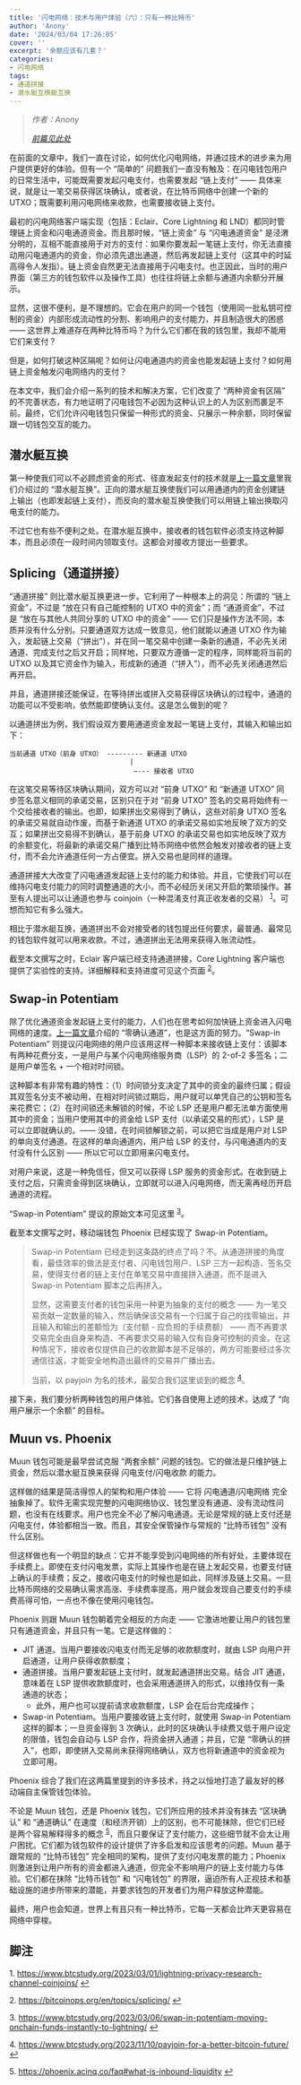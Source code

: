 ```yaml
---
title: '闪电网络：技术与用户体验（六）：只有一种比特币'
author: 'Anony'
date: '2024/03/04 17:26:05'
cover: ''
excerpt: '余额应该有几套？'
categories:
- 闪电网络
tags:
- 通道拼接
- 潜水艇互换艇互换
---
```



> *作者：Anony*
> 
> *[前篇见此处](https://www.btcstudy.org/2024/03/01/lightning-network-technology-improvement-and-users-experience-part-5/)*

在前面的文章中，我们一直在讨论，如何优化闪电网络，并通过技术的进步来为用户提供更好的体验。但有一个 “简单的” 问题我们一直没有触及：在闪电钱包用户的日常生活中，可能既需要发起闪电支付，也需要发起 “链上支付” —— 具体来说，就是让一笔交易获得区块确认，或者说，在比特币网络中创建一个新的 UTXO；既需要利用闪电网络来收款，也需要接收链上支付。

最初的闪电网络客户端实现（包括：Eclair、Core Lightning 和 LND）都同时管理链上资金和闪电通道资金。而且那时候，“链上资金” 与 “闪电通道资金” 是泾渭分明的，互相不能直接用于对方的支付：如果你要发起一笔链上支付，你无法直接动用闪电通道内的资金，你必须先退出通道，然后再发起链上支付（这其中的时延高得令人发指）。链上资金自然更无法直接用于闪电支付。也正因此，当时的用户界面（第三方的钱包软件以及操作工具）也往往将链上余额与通道内余额分开展示。

显然，这很不便利，是不理想的。它会在用户的同一个钱包（使用同一批私钥可控制的资金）内部形成流动性的分割、影响用户的支付能力，并且制造很大的困惑 —— 这世界上难道存在两种比特币吗？为什么它们都在我的钱包里，我却不能用它们来支付？

但是，如何打破这种区隔呢？如何让闪电通道内的资金也能发起链上支付？如何用链上资金触发闪电网络内的支付？

在本文中，我们会介绍一系列的技术和解决方案，它们改变了 “两种资金有区隔” 的不完善状态，有力地证明了闪电钱包不必因为这种认识上的人为区别而裹足不前。最终，它们允许闪电钱包只保留一种形式的资金、只展示一种余额，同时保留跟一切钱包交互的能力。

## 潜水艇互换

第一种使我们可以不必顾虑资金的形式、径直发起支付的技术就是[上一篇文章](https://www.btcstudy.org/2024/03/01/lightning-network-technology-improvement-and-users-experience-part-5/)里我们介绍过的 “潜水艇互换”。正向的潜水艇互换使我们可以用通道内的资金创建链上输出（也即发起链上支付），而反向的潜水艇互换使我们可以用链上输出换取闪电支付的能力。

不过它也有些不便利之处。在潜水艇互换中，接收者的钱包软件必须支持这种脚本，而且必须在一段时间内领取支付。这都会对接收方提出一些要求。

## Splicing（通道拼接）

“通道拼接” 则比潜水艇互换更进一步。它利用了一种根本上的洞见：所谓的 “链上资金”，不过是 “放在只有自己能控制的 UTXO 中的资金”；而 “通道资金”，不过是 “放在与其他人共同分享的 UTXO 中的资金” —— 它们只是操作方法不同，本质并没有什么分别。只要通道双方达成一致意见，他们就能以通道 UTXO 作为输入，发起链上交易（“拼出”），并在同一笔交易中创建一条新的通道，不必先关闭通道、完成支付之后又开启；同样地，只要双方遵循一定的程序，同样能将当前的 UTXO 以及其它资金作为输入，形成新的通道（“拼入”），而不必先关闭通道然后再开启。

并且，通道拼接还能保证，在等待拼出或拼入交易获得区块确认的过程中，通道的功能可以不受影响，依然能即使确认支付。这是怎么做到的呢？

以通道拼出为例，我们假设双方要用通道资金发起一笔链上支付，其输入和输出如下：

```
当前通道 UTXO（前身 UTXO） --------- 新通道 UTXO
                              |
                               —--- 接收者 UTXO
```

在这笔交易等待区块确认期间，双方可以对 “前身 UTXO” 和 “新通道 UTXO” 同步签名意义相同的承诺交易，区别只在于对 “前身 UTXO” 签名的交易将始终有一个交给接收者的输出。也即，如果拼出交易得到了确认，这些对前身 UTXO 签名的承诺交易就自动作废，而基于新通道 UTXO 的承诺交易如实地反映了双方的交互；如果拼出交易得不到确认，基于前身 UTXO 的承诺交易也如实地反映了双方的余额变化，将最新的承诺交易广播到比特币网络中依然会触发对接收者的链上支付，而不会允许通道任何一方占便宜。拼入交易也是同样的道理。

通道拼接大大改变了闪电通道发起链上支付的能力和体验。并且，它使我们可以在维持闪电支付能力的同时调整通道的大小，而不必经历关闭又开启的繁琐操作。甚至有人提出可以让通道也参与 coinjoin（一种混淆支付真正收发者的交易） <sup><a href="#note1" id="jump-1">1</a></sup>。可想而知它有多么强大。

相比于潜水艇互换，通道拼出不会对接受者的钱包提出任何要求，最普通、最常见的钱包软件就可以用来收款。不过，通道拼出无法用来获得入账流动性。

截至本文撰写之时，Eclair 客户端已经支持通道拼接，Core Lightning 客户端也提供了实验性的支持。详细解释和支持进度可见这个页面 <sup><a href="#note2" id="jump-2">2</a></sup>。

## Swap-in Potentiam

除了优化通道资金发起链上支付的能力，人们也在思考如何加快链上资金进入闪电网络的速度。[上一篇文章](https://www.btcstudy.org/2024/03/01/lightning-network-technology-improvement-and-users-experience-part-5/)介绍的 “零确认通道”，也是这方面的努力。“Swap-in Potentiam” 则提议闪电网络的用户应该用这样一种脚本来接收链上支付：该脚本有两种花费分支，一是用户与某个闪电网络服务商（LSP）的 2-of-2 多签名；二是用户单签名 + 一个相对时间锁。

这种脚本有非常有趣的特性：（1）时间锁分支决定了其中的资金的最终归属；假设其双签名分支不被动用，在相对时间锁过期后，用户就可以单凭自己的公钥和签名来花费它；（2）在时间锁还未解锁的时候，不论 LSP 还是用户都无法单方面使用其中的资金；当用户使用其中的资金给 LSP 支付（以承诺交易的形式），LSP 是可以立即就确认的。—— 没错，在时间锁解锁之前，可以把它当成是用户对 LSP 的单向支付通道。在这样的单向通道内，用户给 LSP 的支付，与闪电通道内的支付没有什么区别 —— 所以它可以立即用来闪电支付。

对用户来说，这是一种免信任，但又可以获得 LSP 服务的资金形式。在收到链上支付之后，只需资金得到区块确认，立即就可以进入闪电网络，而无需再经历开启通道的流程。

“Swap-in Potentiam” 提议的原始文本可见这里  <sup><a href="#note3" id="jump-3">3</a></sup>。

截至本文撰写之时，移动端钱包 Phoenix 已经实现了 Swap-in Potentiam。

> Swap-in Potentiam 已经走到这条路的终点了吗？不。从通道拼接的角度看，最佳效率的做法是支付者、闪电钱包用户、LSP 三方一起构造、签名交易，使得支付者的链上支付在单笔交易中直接拼入通道，而不是进入 Swap-in Potentiam 脚本之后再拼入。
>
> 显然，这需要支付者的钱包采用一种更为抽象的支付的概念 —— 为一笔交易贡献一定数量的输入，然后确保该交易有一个归属于自己的找零输出，并且输入和输出的差额恰为（支付额 - 应负担的手续费额） —— 而不再要求交易完全由自身来构造、不再要求交易的输入仅有自身可控制的资金。在这种情况下，接收者仅提供自己的收款脚本是不足够的，两方可能要经过多次通信往返，才能安全地构造出最终的交易并广播出去。
>
> 当前，以 payjoin 为名的技术，最契合我们这里谈到的概念 <sup><a href="#note4" id="jump-4">4</a></sup>。

接下来，我们要分析两种钱包的用户体验。它们各自使用上述的技术，达成了 “向用户展示一个余额” 的目标。

## Muun vs. Phoenix

Muun 钱包可能是最早尝试克服 “两套余额” 问题的钱包。它的做法是只维护链上资金，然后以潜水艇互换来获得 闪电支付/闪电收款 的能力。

这样做的结果是简洁得惊人的架构和用户体验 —— 它将 闪电通道/闪电网络 完全抽象掉了。软件无需实现完整的闪电网络协议、钱包里没有通道、没有流动性问题，也没有在线要求。用户也完全不必了解闪电通道。无论是常规的链上支付还是闪电支付，体验都相当一致。而且，其安全保管操作与常规的 “比特币钱包” 没有什么区别。

但这样做也有一个明显的缺点：它并不能享受到闪电网络的所有好处，主要体现在手续费上。即使在支付闪电发票，实际上其操作也是在链上发起交易，也要支付链上确认的手续费；反之，接收闪电支付的时候也是如此，同样涉及链上交易。一旦比特币网络的交易确认需求高涨、手续费率提高，用户就会发现自己要支付的手续费高得可怕，一点也不像在使用闪电钱包。

Phoenix 则跟 Muun 钱包朝着完全相反的方向走 —— 它激进地要让用户的钱包里只有通道资金，并且只有一笔。它是这样做的：

- JIT 通道。当用户要接收闪电支付而无足够的收款额度时，就由 LSP 向用户开启通道，让用户获得收款额度；
- 通道拼接。当用户要发起链上支付时，就发起通道拼出交易。结合 JIT 通道，意味着在 LSP 提供收款额度时，也会采用通道拼入的形式，以维持仅有一条通道的状态；
  - 此外，用户也可以提前请求收款额度，LSP 会在后台完成操作；
- Swap-in Potentiam。当用户要接收链上支付时，就使用 Swap-in Potentiam 这样的脚本；一旦资金得到 3 次确认，此时的区块确认手续费又低于用户设定的限值，钱包会自动与 LSP 合作，将资金拼入通道；并且，它是 “零确认的拼入”，也即，即使拼入交易尚未获得网络确认，双方也将新通道中的资金视为立即可用。

Phoenix 综合了我们在这两篇里提到的许多技术，持之以恒地打造了最友好的移动端自主保管钱包体验。

不论是 Muun 钱包，还是 Phoenix 钱包，它们所应用的技术并没有抹去 “区块确认” 和 “通道确认” 在速度（和经济开销）上的区别，也不可能抹除，但它们已经是两个容易解释得多的概念  <sup><a href="#note5" id="jump-5">5</a></sup>，而且只要保证了支付能力，这些细节就不会太让用户困扰。它们都为钱包软件的设计提供了许多启发和应该思考的问题。Muun 基于跟常规的 “比特币钱包” 完全相同的架构，提供了支付闪电发票的能力；Phoenix 则激进到让用户所有的资金都进入通道，但完全不影响用户的链上支付能力与体验。它们都在抹除 “比特币钱包” 和 “闪电钱包” 的界限，逼迫所有人正视技术和基础设施的进步所带来的潜能，并要求钱包的开发者们为用户释放这种潜能。

最终，用户也会知道，世界上有且只有一种比特币，它每一天都会比昨天更容易在网络中穿梭。

## 脚注

1.<a id="note1"> </a>https://www.btcstudy.org/2023/03/01/lightning-privacy-research-channel-coinjoins/ <a href="#jump-1">↩</a>

2.<a id="note2"> </a>https://bitcoinops.org/en/topics/splicing/ <a href="#jump-2">↩</a>

3.<a id="note3"> </a>https://www.btcstudy.org/2023/03/06/swap-in-potentiam-moving-onchain-funds-instantly-to-lightning/ <a href="#jump-3">↩</a>

4.<a id="note4"> </a>https://www.btcstudy.org/2023/11/10/payjoin-for-a-better-bitcoin-future/ <a href="#jump-4">↩</a>

5.<a id="note5"> </a>https://phoenix.acinq.co/faq#what-is-inbound-liquidity <a href="#jump-5">↩</a>